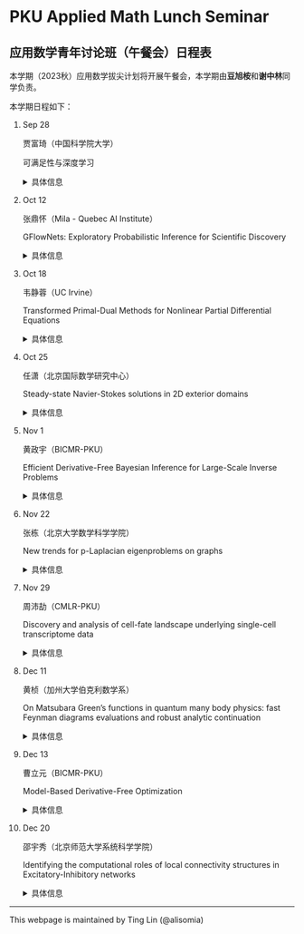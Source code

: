 # PKU Applied Math Lunch Seminar

## 应用数学青年讨论班（午餐会）日程表

本学期（2023秋）应用数学拔尖计划将开展午餐会，本学期由**豆旭桉**和**谢中林**同学负责。

本学期日程如下：

1. Sep 28
    
    贾富琦（中国科学院大学）

    可满足性与深度学习

    <details>
    <summary>具体信息</summary>
    
    <p>
    <b>摘要</b>:
    本次报告将以可满足性问题为中心，包括命题可满足性问题（SAT）、可满足性模理论（SMT）以及求解算法等，通过一系列自动推理与深度学习交叉的工作，探讨深度学习在自动推理和约束求解领域的定位与意义。作为计算机领域的根本性问题，可满足性问题在模型检测、硬件和软件形式化验证、数学证明和推理等广泛应用中发挥着重要作用。随着深度学习的快速发展，它为可满足性算法中专家策略等的设计提供了重要的参考，为求解复杂问题提供了新的思路和方法。当前，将深度学习与可满足性求解算法相结合的研究也成为自动推理领域的重要前沿方向。
    </p>
    <p>
    <b>报告人信息</b>:

    贾富琦，目前就读于中国科学院大学，2020级博士研究生。其研究方向包括自动推理、约束求解、神经符号方法，具体方向为SAT/SMT求解算法研究、深度学习与自动推理的交叉研究。研究成果发表于NeurIPS, AAAI, ISSTA, ASE等国际会议，并获得了2023年ACM Sigsoft杰出论文奖。目前独立开发的SMT求解器支持非线性整数理论，在SMT-COMP中取得了Single Query和Model Validation Track的第二名的成绩。
    </p>
    
    </details>

1. Oct 12

    张鼎怀（Mila - Quebec AI Institute）

    GFlowNets: Exploratory Probabilistic Inference for Scientific Discovery

    <details>
    <summary>具体信息</summary>
    
    <p>
    <b>摘要</b>:

    This talk will introduce and discuss generative flow networks (GFlowNets), a learning framework for amortized sampling, from a sequential decision-making perspective. Different from reinforcement learning, which optimizes trajectory-level statistics, GFlowNet targets sampling proportional to the reward function over the terminal states in a Markov decision process. A family of algorithms could thus be derived (as in RL). Fruitful connection with previous probabilistic methods and control can be drawn. We would also talk about its wide application in science in domains such as causal discovery, and drug discovery, and combinatorial optimization.
    </p>
    <p>
    <b>报告人信息</b>:

    Dinghuai Zhang is a PhD candidate at Mila, advised by Prof. Aaron Courville and Prof. Yoshua Bengio. His research focuses on the intersection of probabilistic inference and scientific discovery. From a methodology perspective, he studies how to incorporate structured exploration into inference problems such as sampling, leveraging the power of the generative flow network (GFlowNet) framework which revolves around active learning, Bayesian inference, black box optimization, and reinforcement learning. He develops methods for applications on different sorts of scientific discovery tasks, including sequence design, molecule synthesis, and combinatorial optimization. Dinghuai also has spent time in FAIR lab (Meta AI). Dinghuai obtained a bachelor's degree in math from Peking University.
    </p>
    
    </details>

1. Oct 18

    韦静蓉（UC Irvine）

    Transformed Primal-Dual Methods for Nonlinear Partial Differential Equations

    <details>
    <summary>具体信息</summary>
    
    <p>
    <b>摘要</b>:

    Steady-state nonlinear partial differential equations can be understood as finding the minimum of some smooth convex energy with equality constraints. After introducing the Lagrange multiplier, we are seeking the saddle point of a nonlinear system. A transformed primal-dual (TPD) flow is developed for such a nonlinear saddle point system. The flow for the dual variable contains a Schur complement which is strongly convex. Exponential stability of the saddle point is obtained by showing the strong Lyapunov property. A TPD iteration is derived by time discretization of the TPD flow. Under mild assumption, the algorithm is global linearly convergent, and the convergence rate depends on the relative condition number of the objective function and the Schur complement under variant metric as preconditioners. The developed algorithm is then applied to partial differential equations: Darcy–Forchheimer model and a nonlinear electromagnetic model. Numerical results demonstrate the efficiency of the method. This is joint work with Long Chen (UC Irvine) and Ruchi Guo (CUHK).
    </p>
    <p>
    <b>报告人信息</b>:

    韦静蓉是加利福尼亚大学欧文分校数学系博士生，师从陈龙教授。她于2019年获得北京大学数学科学学院学士学位。她的研究兴趣主要集中在科学计算和数值分析领域，包括非线性偏微分方程、鞍点问题和约束优化算法。
    </p>
    
    </details>

1.  Oct 25

    任潇（北京国际数学研究中心）

    Steady-state Navier-Stokes solutions in 2D exterior domains

    <details>
    <summary>具体信息</summary>
    
    <p>
    <b>摘要</b>:

    Consider the steady-state Navier-Stokes system in planar exterior domains. With no-slip boundary condition and a prescribed constant limit velocity at infinity, this problem describes steady-state flows around cylindrical obstacles. An open problem since Leray (1933) asks whether solutions to this problem exist for arbitrary limit velocities. We recall the classical theory concerning the invading domain method, asymptotic behaviour of D-solutions, and purtubative analysis based on Oseen asymptotics. Then we present some recent progress. Based on joint works with M. Korobkov and J. Guillod.
    </p>
    <p>
    <b>报告人信息</b>:

    任潇是北京国际数学研究中心博士后，2023年博士毕业于复旦大学上海数学中心，师从雷震教授。他博士期间主要研究流体力学方程组，特别是不可压 Navier-Stokes 方程组中的分析问题。
    </p>
    
    </details>


1. Nov 1

    黄政宇（BICMR-PKU）

    Efficient Derivative-Free Bayesian Inference for Large-Scale Inverse Problems

    <details>
    <summary>具体信息</summary>
    
    <p>
    <b>摘要</b>:

    We consider Bayesian inference for large-scale inverse problems, where computational challenges arise from the need for repeated evaluations of an expensive forward model, which is often given as a black box or is impractical to differentiate. We propose a framework, which is built on Kalman methodology and Fisher-Rao Gradient flow, to efficiently calibrate and provide uncertainty estimations of such models with noisy observation data.

    In this talk, I will first explain some basics of variational inference under general metric tensor. In particular, under the Fisher-Rao metric, the gradient flow of the KL divergence has the form of a birth-death process, which has both exponential convergence O(e^-t) and the affine invariant property. The Gaussian approximation of it leads to the natural gradient descent. 
    
    Next, I will discuss two different derivative-free approximations of the Fisher-Rao gradient flow. The Gaussian approximation leads to unscented/ensemble Kalman Inversion algorithms. They can also be obtained from a Gaussian approximation of the filtering distribution of a novel mean-field dynamical system. Theoretical guarantees for linear inverse problems are provided.
    
    The Gaussian mixture approximation leads to an efficient derivative-free Bayesian inference approach capable of capturing multiple modes. Finally, I will demonstrate the effectiveness of these approaches in several numerical experiments: learning permeability parameters in subsurface flow; and learning subgrid-scale parameters in a global climate model.
    </p>
    <p>
    <b>报告人信息</b>:

    黄政宇是北京大学北京国际数学研究中心助理教授，之前在加州理工学院从事博士后研究、在斯坦福大学获得博士学位、在北京大学获得本科学位。
    </p>
    
    </details>

1. Nov 22

    张栋（北京大学数学科学学院）

    New trends for p-Laplacian eigenproblems on graphs
    <details>
    <summary>具体信息</summary>
    
    <p>
    <b>摘要</b>:

    The spectrum of the graph p-Laplacian is closely related to many combinatorial properties of the graph itself; and its eigenpairs, reveal important information about the topology and geometry of the graph. In particular, when p is equal to 1 and infinity, the p-Laplacian eigenvalues approximate the multi-way Cheeger constants and the packing radii of the graph, respectively. However, the eigenvalue problem for graph p-Laplacians is a challenging topic both theoretically and computationally. In this talk, I will present some new ingredients for studying the graph p-Laplacian eigenproblem. These include homological eigenvalues, spectral duality, and tools from signed graphs.
    </p>
    <p>
    <b>报告人信息</b>:

    张栋是北京大学数学科学学院助理教授，之前在马普数学科学所从事博士后研究。他的研究兴趣是离散非线性分析，包括(非线性)谱图理论、组合临界点理论和离散-连续扩展方法。
    </p>
    
    </details>


1. Nov 29
    
    周沛劼（CMLR-PKU）

    Discovery and analysis of cell-fate landscape underlying single-cell transcriptome data

    <details>
    <summary>具体信息</summary>
    
    <p>
    <b>摘要</b>:

    Single-cell sequencing technologies provide unprecedented resolution for studying the dynamic process of cell-state transitions during development and complex disease. These transitions can be modeled and understood as a multi-scale, stochastic dynamical system on a cell-fate landscape. This could significantly enhance the interpretability and robustness of data mining and biological discovery. However, analyzing high-dimensional, static single-cell RNA-sequencing (scRNA-seq) data with such models can be challenging due to the curse of dimensionality. In this talk, I will discuss how machine learning has enabled us to overcome the challenge and use dynamical system tools to analyze scRNA-seq data. I will first introduce the MuTrans algorithm, which uses a low-dimensional dynamical manifold to identify attractor basins and transition probabilities in snapshot data. I will also present the spliceJAC algorithms, which use non-equilibrium dynamical theory to analyze attractor stability within the landscape and identify transition-driving genes in gene expression and splicing processes. Finally, I will discuss our efforts to construct a time-varying landscape, which interpolates non-stationary time-series scRNA-seq data using Wasserstein-Fisher-Rao metric, unbalanced optimal transport and its neural network-based partial differential equation implementations. Overall, these approaches bridge the model-based and data-driven methods in the modeling and analysis of single-cell biology.
    </p>
    <p>
    <b>报告人信息</b>:

    周沛劼，北京大学前沿交叉学科研究院国际机器学习研究中心助理教授，2010-2019年就读于北大数学学院计算数学专业，获得学士和博士学位，师从李铁军教授。毕业后在UC Irvine做博士后研究，任访问助理教授，合作导师Qing Nie。他的研究兴趣为数据驱动的计算系统生物学。
    </p>
    
    </details>


1. Dec 11
    
    黄桢（加州大学伯克利数学系）

    On Matsubara Green’s functions in quantum many body physics: fast Feynman diagrams evaluations and robust analytic continuation

    <details>
    <summary>具体信息</summary>
    
    <p>
    <b>摘要</b>:

    SThis talk assumes no prior knowledge in physics or chemistry, but will discuss several algorithmic contributions in such fields. We will first introduce a fast deterministic solver for Anderson impurity problems. The bottleneck of this problem is to accurately evaluate n-th order Feynman diagrams. Mathematically, this corresponds to computing MANY 2n-dimensional integrals, which is computationally non trivial for n>2. Then we will discuss how to solve the analytic continuation problem in condensed matter physics, which could be seen as a very ill-posed inverse problem from an applied mathematics perspective. Finally, we will discuss some recent trends in the algorithmic development of many-body physics, focusing on Green’s function approaches and diagrammatics.
    </p>
    <p>
    <b>报告人信息</b>:

    黄桢, 2021年毕业于北京大学数学科学学院计算数学系，现为加州大学伯克利数学系的博士生。
    </p>
    
    </details>

1. Dec 13
    
    曹立元（BICMR-PKU）

    Model-Based Derivative-Free Optimization

    <details>
    <summary>具体信息</summary>
    
    <p>
    <b>摘要</b>:

    Derivative-free optimization concerns the optimization of black-box functions. It is a diverse field studied under multiple disciplines, which leads to an array of methods with fundamental distinctions. Among them, algorithms based on polynomial interpolation and trust-region methods are capable of finding solutions without the need for a large number of function queries, perfect for handling problems base on expensive computer simulations, while gradient descent methods coupled with finite differences are commonly used for solving machine learning problems such as reinforcement learning and neural adversarial attack. In this talk, Dr. Liyuan Cao presents his theoretical work on these two types of algorithms, including the analysis of approximation methods such as (randomized) finite differences and linear interpolation, and the analysis of adaptive optimization algorithms such as line search and trust-region methods under noise.
    </p>
    <p>
    <b>报告人信息</b>:

    Liyuan Cao is a postdoctoral researcher at BICMR, Peking University under the supervision of Prof. Zaiwen Wen. He received his Ph.D. from the Industrial and Systems Engineering Department at Lehigh University in 2021 under Prof. Katya Scheinberg. His research focuses on the analysis and development of algorithms in nonlinear optimization and derivative-free optimization.
    </p>
    
    </details>


1. Dec 20
    
    邵宇秀（北京师范大学系统科学学院）

    Identifying the computational roles of local connectivity structures in Excitatory-Inhibitory networks

    <details>
    <summary>具体信息</summary>
    
    <p>
    <b>摘要</b>:

    In both neuroscience and machine learning, understanding how network connectivity shapes dynamics and computation is crucial. Past studies have approached connectivity analysis either through biological experiments, focusing on local connectivity motifs in small neuron groups, or via artificial neural networks, examining network-wide low-rank connectivity patterns influencing low-dimensional dynamics. While both approaches suggest network connectivity's influence on activity patterns and dynamics, there's a gap in understanding how local connectivity statistics relate to global connectivity and impact network dynamics. To address this, we introduce an analytical method mapping locally-defined biological connectivity statistics to an approximate global low-rank structure (Shao & Ostojic, 2023). Leveraging perturbation theory for random matrices, we approximate the global connectivity matrix using dominant eigenvectors. This method demonstrates that networks with local connectivity statistics, under the central limit theorem, can be approximated by low-rank connectivity with Gaussian-mixture statistics. Applied to excitatory-inhibitory networks, our method accurately predicts low-dimensional dynamics, the balance between excitation and inhibition, and population activity statistics. All in all, our approach allows us to disentangle the effects of mean connectivity and multiple types of second-order motifs on global recurrent feedback and feedforward propagation, providing an intuitive picture of how local connectivity shapes global network dynamics.
    </p>
    <p>
    <b>报告人信息</b>:

    邵宇秀于 2023 年 11 月加入北京师范大学系统科学学院，现任助理研究员。她的研究关注于生物神经元和人工神经网络的交叉方向，重点是揭示生物/人工神经网络系统背后的统一框架。在巴黎高等师范学院做博士后期间，她师从理论神经科学家Srdjan Ostojic，采用数学方法研究网络连接性与动力学之间的复杂关系。在此之前，她在北京大学生命科学学院攻读计算神经科学方向博士学位，师从Louis Tao教授。
    </p>
    
    </details>




-----
This webpage is maintained by Ting Lin (@alisomia)
